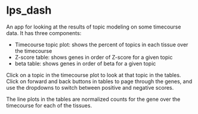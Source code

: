 # lps_dash
 
An app for looking at the results of topic modeling on some timecourse data. 
It has three components:
* Timecourse topic plot: shows the percent of topics in each tissue over the timecourse
* Z-score table: shows genes in order of Z-score for a given topic
* beta table: shows genes in order of beta for a given topic

Click on a topic in the timecourse plot to look at that topic in the tables. Click on forward and back buttons in tables to page through the genes, and use the dropdowns to switch between positive and negative scores.

The line plots in the tables are normalized counts for the gene over the timecourse for each of the tissues.

